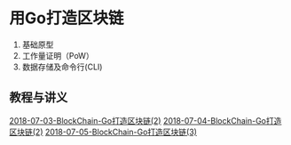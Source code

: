 # 用Go打造区块链
 
1. 基础原型
2. 工作量证明（PoW） 
3. 数据存储及命令行(CLI)


## 教程与讲义

[2018-07-03-BlockChain-Go打造区块链(2)][1]
[2018-07-04-BlockChain-Go打造区块链(2)][2]
[2018-07-05-BlockChain-Go打造区块链(3)][3]


[1]:https://github.com/FLHonker/go-BlockChain/blob/part_3/2018-07-03-BlockChain-Go%E6%89%93%E9%80%A0%E5%8C%BA%E5%9D%97%E9%93%BE(1).md
[2]:https://github.com/FLHonker/go-BlockChain/blob/part_2/2018-07-04-BlockChain-Go%E6%89%93%E9%80%A0%E5%8C%BA%E5%9D%97%E9%93%BE(2).md
[3]:https://github.com/FLHonker/go-BlockChain/blob/part_3/2018-07-05-BlockChain-Go%E6%89%93%E9%80%A0%E5%8C%BA%E5%9D%97%E9%93%BE(3).md